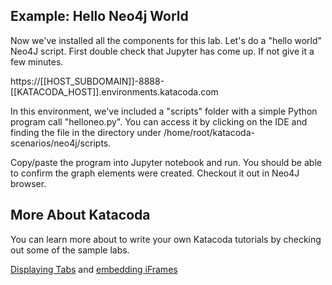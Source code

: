 ## Example: Hello Neo4j World

Now we've installed all the components for this lab. Let's do a "hello world"
Neo4J script. First double check that Jupyter has come up. If not give it
a few minutes.

https://[[HOST_SUBDOMAIN]]-8888-[[KATACODA_HOST]].environments.katacoda.com

In this environment, we've included a "scripts" folder with a simple Python
program call "helloneo.py". You can access it by clicking on the IDE and finding
the file in the directory under /home/root/katacoda-scenarios/neo4j/scripts.

Copy/paste the program into Jupyter notebook and run. You should be able to 
confirm the graph elements were created. Checkout it out in Neo4J browser.

## More About Katacoda

You can learn more about to write your own Katacoda tutorials by checking out some
of the sample labs.

[Displaying Tabs](https://katacoda.com/scenario-examples/scenarios/dashboard-tabs) and [embedding iFrames](https://katacoda.com/scenario-examples/scenarios/dashboard-tabs-iframe)


